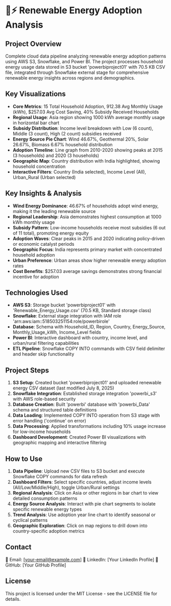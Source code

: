 # 🌱⚡ Renewable Energy Adoption Analysis

## Project Overview
Complete cloud data pipeline analyzing renewable energy adoption patterns using AWS S3, Snowflake, and Power BI. The project processes household energy usage data stored in S3 bucket 'powerbiproject01' with 70.5 KB CSV file, integrated through Snowflake external stage for comprehensive renewable energy insights across regions and demographics.

## Key Visualizations
- **Core Metrics**: 15 Total Household Adoption, 912.38 Avg Monthly Usage (kWh), $257.03 Avg Cost Saving, 40% Subsidy Received Households
- **Regional Usage**: Asia region showing 1000 kWh average monthly usage in horizontal bar chart
- **Subsidy Distribution**: Income level breakdown with Low (6 count), Middle (3 count), High (2 count) subsidies received
- **Energy Source Pie Chart**: Wind 46.67%, Geothermal 20%, Solar 26.67%, Biomass 6.67% household distribution
- **Adoption Timeline**: Line graph from 2010-2020 showing peaks at 2015 (3 households) and 2020 (3 households)
- **Geographic Map**: Country distribution with India highlighted, showing household concentration
- **Interactive Filters**: Country (India selected), Income Level (All), Urban_Rural (Urban selected)

## Key Insights & Analysis
- **Wind Energy Dominance**: 46.67% of households adopt wind energy, making it the leading renewable source
- **Regional Leadership**: Asia demonstrates highest consumption at 1000 kWh monthly usage
- **Subsidy Pattern**: Low-income households receive most subsidies (6 out of 11 total), promoting energy equity
- **Adoption Waves**: Clear peaks in 2015 and 2020 indicating policy-driven or economic catalyst periods
- **Geographic Focus**: India represents primary market with concentrated household adoption
- **Urban Preference**: Urban areas show higher renewable energy adoption rates
- **Cost Benefits**: $257.03 average savings demonstrates strong financial incentive for adoption

## Technologies Used
- **AWS S3**: Storage bucket 'powerbiproject01' with 'Renewable_Energy_Usage.csv' (70.5 KB, Standard storage class)
- **Snowflake**: External stage integration with IAM role 'arn:aws:iam::518503251154:role/powerbirole'
- **Database**: Schema with Household_ID, Region, Country, Energy_Source, Monthly_Usage_kWh, Income_Level fields
- **Power BI**: Interactive dashboard with country, income level, and urban/rural filtering capabilities
- **ETL Pipeline**: Snowflake COPY INTO commands with CSV field delimiter and header skip functionality

## Project Steps
1. **S3 Setup**: Created bucket 'powerbiproject01' and uploaded renewable energy CSV dataset (last modified July 8, 2025)
2. **Snowflake Integration**: Established storage integration 'powerbi_s3' with AWS role-based security
3. **Database Creation**: Built 'powerbi' database with 'powerbi_Data' schema and structured table definitions
4. **Data Loading**: Implemented COPY INTO operation from S3 stage with error handling ('continue' on error)
5. **Data Processing**: Applied transformations including 10% usage increase for low-income households
6. **Dashboard Development**: Created Power BI visualizations with geographic mapping and interactive filtering

## How to Use
1. **Data Pipeline**: Upload new CSV files to S3 bucket and execute Snowflake COPY commands for data refresh
2. **Dashboard Filters**: Select specific countries, adjust income levels (All/Low/Middle/High), toggle Urban/Rural settings
3. **Regional Analysis**: Click on Asia or other regions in bar chart to view detailed consumption patterns  
4. **Energy Source Analysis**: Interact with pie chart segments to isolate specific renewable energy types
5. **Trend Analysis**: Use adoption year line chart to identify seasonal or cyclical patterns
6. **Geographic Exploration**: Click on map regions to drill down into country-specific adoption metrics

## Contact
📧 Email: [your-email@example.com]
💼 LinkedIn: [Your LinkedIn Profile]
🐙 GitHub: [Your GitHub Profile]

## License
This project is licensed under the MIT License - see the LICENSE file for details.
